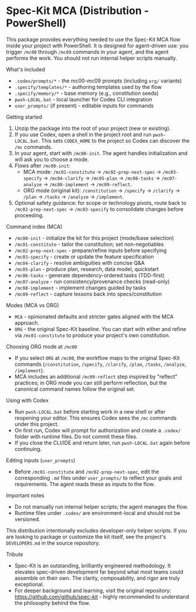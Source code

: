# Spec-Kit MCA (Distribution - PowerShell)

This package provides everything needed to use the Spec-Kit MCA flow inside your project with PowerShell. It is designed for agent-driven use: you trigger `/mc00` through `/mc09` commands in your agent, and the agent performs the work. You should not run internal helper scripts manually.

What's included
- `.codex/prompts/*` - the mc00-mc09 prompts (including `org/` variants)
- `.specify/templates/*` - authoring templates used by the flow
- `.specify/memory/*` - base memory (e.g., constitution seeds)
- `pwsh-LOCAL.bat` - local launcher for Codex CLI integration
- `user_prompts/` (if present) - editable inputs for commands

Getting started
1) Unzip the package into the root of your project (new or existing).
2) If you use Codex, open a shell in the project root and run `pwsh-LOCAL.bat`. This sets `CODEX_HOME` to the project so Codex can discover the `/mc` commands.
3) In your agent, start with `/mc00-init`. The agent handles initialization and will ask you to choose a mode.
4) Flows after `/mc00-init`:
   - MCA mode: `/mc01-constitute` -> `/mc02-prep-next-spec` -> `/mc03-specify` -> `/mc04-clarify` -> `/mc05-plan` -> `/mc06-tasks` -> `/mc07-analyze` -> `/mc08-implement` -> `/mc09-reflect`.
   - ORG mode (original kit): `/constitution` -> `/specify` -> `/clarify` -> `/plan` -> `/tasks` -> `/analyze` -> `/implement`.
5) Optional safety guidance: for scope or technology pivots, route back to `/mc02-prep-next-spec` -> `/mc03-specify` to consolidate changes before proceeding.

Command index (MCA)
- `/mc00-init` - initialize the kit for this project (mode/base selection)
- `/mc01-constitute` - tailor the constitution; set non-negotiables
- `/mc02-prep-next-spec` - prepare/refine inputs before specifying
- `/mc03-specify` - create or update the feature specification
- `/mc04-clarify` - resolve ambiguities with concise Q&A
- `/mc05-plan` - produce plan, research, data model, quickstart
- `/mc06-tasks` - generate dependency-ordered tasks (TDD-first)
- `/mc07-analyze` - run consistency/provenance checks (read-only)
- `/mc08-implement` - implement changes guided by tasks
- `/mc09-reflect` - capture lessons back into specs/constitution

Modes (MCA vs ORG)
- `MCA` - opinionated defaults and stricter gates aligned with the MCA approach.
- `ORG` - the original Spec-Kit baseline. You can start with either and refine via `/mc01-constitute` to produce your project's own constitution.

Choosing ORG mode at `/mc00`
- If you select `ORG` at `/mc00`, the workflow maps to the original Spec-Kit commands (`/constitution`, `/specify`, `/clarify`, `/plan`, `/tasks`, `/analyze`, `/implement`).
- MCA includes an additional `/mc09-reflect` step inspired by "reflect" practices; in ORG mode you can still perform reflection, but the canonical command names follow the original set.

Using with Codex
- Run `pwsh-LOCAL.bat` before starting work in a new shell or after reopening your editor. This ensures Codex sees the `/mc` commands under this project.
- On first run, Codex will prompt for authorization and create a `.codex/` folder with runtime files. Do not commit these files.
- If you close the CLI/IDE and return later, run `pwsh-LOCAL.bat` again before continuing.

Editing inputs (`user_prompts`)
- Before `/mc01-constitute` and `/mc02-prep-next-spec`, edit the corresponding `.md` files under `user_prompts/` to reflect your goals and requirements. The agent reads these as inputs to the flow.

Important notes
- Do not manually run internal helper scripts; the agent manages the flow.
- Runtime files under `.codex/` are environment-local and should not be versioned.

This distribution intentionally excludes developer-only helper scripts. If you are looking to package or customize the kit itself, see the project's `DEVELOPERS.md` in the source repository.

Tribute
- Spec-Kit is an outstanding, brilliantly engineered methodology. It elevates spec-driven development far beyond what most teams could assemble on their own. The clarity, composability, and rigor are truly exceptional.
- For deeper background and learning, visit the original repository: https://github.com/github/spec-kit - highly recommended to understand the philosophy behind the flow.


